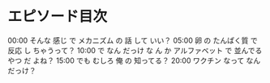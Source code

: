 # エピソード目次

00:00  そんな 感じ で メカニズム の 話 して いい？
05:00  卵 の たんぱく質 で 反応 し ちゃうって？
10:00  で なん だっけ な ん か アルファベット で 並んでる やつ だ よね？
15:00  でも むしろ 俺 の 知ってる？
20:00  ワクチン なって なん だっけ？
